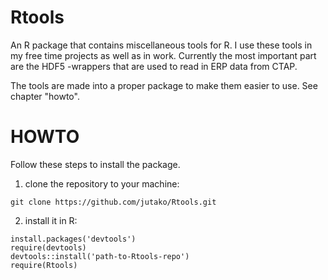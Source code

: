 # Rtools
An R package that contains miscellaneous tools for R. I use these tools in my free time projects as well as in work. Currently the most important part are the HDF5 -wrappers that are used to read in ERP data from CTAP.

The tools are made into a proper package to make them easier to use. See chapter "howto".


# HOWTO

Follow these steps to install the package.

1. clone the repository to your machine:
```
git clone https://github.com/jutako/Rtools.git
```

2. install it in R:
```
install.packages('devtools')
require(devtools)
devtools::install('path-to-Rtools-repo')
require(Rtools)
```
